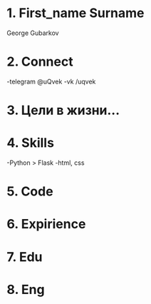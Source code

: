 # 1. First_name Surname
George Gubarkov

# 2. Connect
-telegram @uQvek
-vk /uqvek

# 3. Цели в жизни...

# 4. Skills
-Python 
    > Flask
-html, css

# 5. Code 

# 6. Expirience

# 7. Edu

# 8. Eng